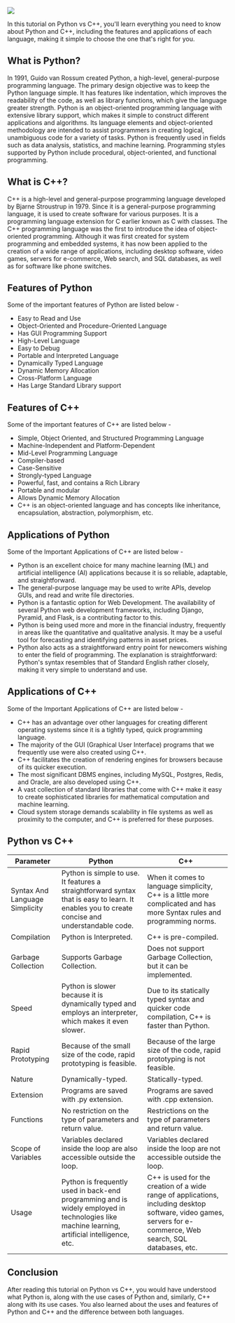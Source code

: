 ![](https://prepbytes-misc-images.s3.ap-south-1.amazonaws.com/assets/1667991972589-Difference%20between%20python%20%26%20c%2B%2B.jpg)

In this tutorial on Python vs C++, you'll learn everything you need to know about Python and C++, including the features and applications of each language, making it simple to choose the one that's right for you.

## What is Python?
In 1991, Guido van Rossum created Python, a high-level, general-purpose programming language. The primary design objective was to keep the Python language simple. It has features like indentation, which improves the readability of the code, as well as library functions, which give the language greater strength.
Python is an object-oriented programming language with extensive library support, which makes it simple to construct different applications and algorithms. Its language elements and object-oriented methodology are intended to assist programmers in creating logical, unambiguous code for a variety of tasks.
Python is frequently used in fields such as data analysis, statistics, and machine learning. Programming styles supported by Python include procedural, object-oriented, and functional programming.

## What is C++?
C++ is a high-level and general-purpose programming language developed by Bjarne Stroustrup in 1979. Since it is a general-purpose programming language, it is used to create software for various purposes. It is a programming language extension for C earlier known as C with classes. The C++ programming language was the first to introduce the idea of object-oriented programming.
Although it was first created for system programming and embedded systems, it has now been applied to the creation of a wide range of applications, including desktop software, video games, servers for e-commerce, Web search, and SQL databases, as well as for software like phone switches.

## Features of Python
Some of the important features of Python are listed below -

- Easy to Read and Use
- Object-Oriented and Procedure-Oriented Language
- Has GUI Programming Support
- High-Level Language
- Easy to Debug
- Portable and Interpreted Language
- Dynamically Typed Language
- Dynamic Memory Allocation
- Cross-Platform Language
- Has Large Standard Library support

## Features of C++
Some of the important features of C++ are listed below -

- Simple, Object Oriented, and Structured Programming Language
- Machine-Independent and Platform-Dependent
- Mid-Level Programming Language
- Compiler-based
- Case-Sensitive
- Strongly-typed Language
- Powerful, fast, and contains a Rich Library
- Portable and modular
- Allows Dynamic Memory Allocation
- C++ is an object-oriented language and has concepts like inheritance, encapsulation, abstraction, polymorphism, etc.

## Applications of Python
Some of the Important Applications of C++ are listed below -

- Python is an excellent choice for many machine learning (ML) and artificial intelligence (AI) applications because it is so reliable, adaptable, and straightforward.
- The general-purpose language may be used to write APIs, develop GUIs, and read and write file directories.
- Python is a fantastic option for Web Development. The availability of several Python web development frameworks, including Django, Pyramid, and Flask, is a contributing factor to this.
- Python is being used more and more in the financial industry, frequently in areas like the quantitative and qualitative analysis. It may be a useful tool for forecasting and identifying patterns in asset prices.
- Python also acts as a straightforward entry point for newcomers wishing to enter the field of programming. The explanation is straightforward: Python's syntax resembles that of Standard English rather closely, making it very simple to understand and use.

## Applications of C++
Some of the Important Applications of C++ are listed below -

- C++ has an advantage over other languages for creating different operating systems since it is a tightly typed, quick programming language.
- The majority of the GUI (Graphical User Interface) programs that we frequently use were also created using C++.
- C++ facilitates the creation of rendering engines for browsers because of its quicker execution.
- The most significant DBMS engines, including MySQL, Postgres, Redis, and Oracle, are also developed using C++.
- A vast collection of standard libraries that come with C++ make it easy to create sophisticated libraries for mathematical computation and machine learning.
- Cloud system storage demands scalability in file systems as well as proximity to the computer, and C++ is preferred for these purposes.

## Python vs C++

| Parameter                       | Python                                                                                                                                         | C++                                                                                                                                                            |
| ------------------------------- | ---------------------------------------------------------------------------------------------------------------------------------------------- | -------------------------------------------------------------------------------------------------------------------------------------------------------------- |
| Syntax And Language Simplicity | Python is simple to use. It features a straightforward syntax that is easy to learn. It enables you to create concise and understandable code. | When it comes to language simplicity, C++ is a little more complicated and has more Syntax rules and programming norms.                                        |
| Compilation                     | Python is Interpreted.                                                                                                                         | C++ is pre-compiled.                                                                                                                                           |
| Garbage Collection              | Supports Garbage Collection.                                                                                                                   | Does not support Garbage Collection, but it can be implemented.                                                                                                |
| Speed                           | Python is slower because it is dynamically typed and employs an interpreter, which makes it even slower.                                       | Due to its statically typed syntax and quicker code compilation, C++ is faster than Python.                                                                    |
| Rapid Prototyping               | Because of the small size of the code, rapid prototyping is feasible.                                                                          | Because of the large size of the code, rapid prototyping is not feasible.                                                                                      |
| Nature                          | Dynamically-typed.                                                                                                                             | Statically-typed.                                                                                                                                              |
| Extension                       | Programs are saved with .py extension.                                                                                                         | Programs are saved with .cpp extension.                                                                                                                        |
| Functions                       | No restriction on the type of parameters and return value.                                                                                     | Restrictions on the type of parameters and return value.                                                                                                       |
| Scope of Variables              | Variables declared inside the loop are also accessible outside the loop.                                                                       | Variables declared inside the loop are not accessible outside the loop.                                                                                        |
| Usage                           | Python is frequently used in back-end programming and is widely employed in technologies like machine learning, artificial intelligence, etc.  | C++ is used for the creation of a wide range of applications, including desktop software, video games, servers for e-commerce, Web search, SQL databases, etc. |

## Conclusion
After reading this tutorial on Python vs C++, you would have understood what Python is, along with the use cases of Python and, similarly, C++ along with its use cases. You also learned about the uses and features of Python and C++ and the difference between both languages.


